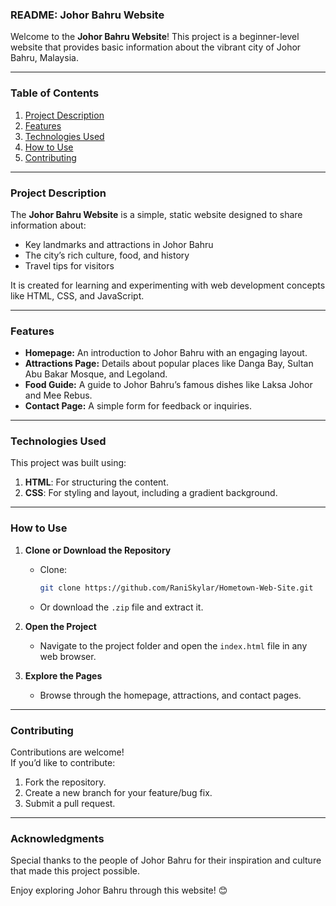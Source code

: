 ### README: Johor Bahru Website  

Welcome to the **Johor Bahru Website**! This project is a beginner-level website that provides basic information about the vibrant city of Johor Bahru, Malaysia.  

---

### Table of Contents
1. [Project Description](#project-description)  
2. [Features](#features)  
3. [Technologies Used](#technologies-used)  
4. [How to Use](#how-to-use)  
5. [Contributing](#contributing)    

---

### Project Description  
The **Johor Bahru Website** is a simple, static website designed to share information about:  
- Key landmarks and attractions in Johor Bahru  
- The city’s rich culture, food, and history  
- Travel tips for visitors  

It is created for learning and experimenting with web development concepts like HTML, CSS, and JavaScript.

---

### Features  
- **Homepage:** An introduction to Johor Bahru with an engaging layout.  
- **Attractions Page:** Details about popular places like Danga Bay, Sultan Abu Bakar Mosque, and Legoland.  
- **Food Guide:** A guide to Johor Bahru’s famous dishes like Laksa Johor and Mee Rebus.  
- **Contact Page:** A simple form for feedback or inquiries.  

---

### Technologies Used  
This project was built using:  
1. **HTML**: For structuring the content.  
2. **CSS**: For styling and layout, including a gradient background.  

---

### How to Use  
1. **Clone or Download the Repository**  
   - Clone:  
     ```bash
     git clone https://github.com/RaniSkylar/Hometown-Web-Site.git
     ```  
   - Or download the `.zip` file and extract it.  

2. **Open the Project**  
   - Navigate to the project folder and open the `index.html` file in any web browser.

3. **Explore the Pages**  
   - Browse through the homepage, attractions, and contact pages.  

---

### Contributing  
Contributions are welcome!  
If you’d like to contribute:  
1. Fork the repository.  
2. Create a new branch for your feature/bug fix.  
3. Submit a pull request.  
  

---

### Acknowledgments  
Special thanks to the people of Johor Bahru for their inspiration and culture that made this project possible.  

Enjoy exploring Johor Bahru through this website! 😊